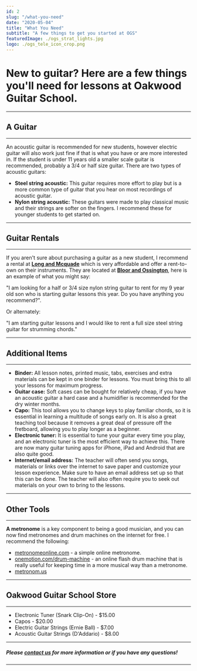 ```yaml
---
id: 2
slug: "/what-you-need"
date: "2020-05-04"
title: "What You Need"
subtitle: "A few things to get you started at OGS"
featuredImage: ./ogs_strat_lights.jpg
logo: ./ogs_tele_icon_crop.png
---
```


# **New to guitar?  Here are a few things you'll need for lessons at Oakwood Guitar School.**

---  
## **A Guitar**
---

An acoustic guitar is recommended for new students, however electric guitar will also work just fine if that is what you have or are more interested in.  If the student is under 11 years old a smaller scale guitar is recommended, probably a 3/4 or half size guitar.  There are two types of acoustic guitars:

- **Steel string acoustic:** This guitar requires more effort to play but is a more common type of guitar that you hear on most recordings of acoustic guitar.
- **Nylon string acoustic:** These guitars were made to play classical music and their strings are softer on the fingers.  I recommend these for younger students to get started on.

---
## **Guitar Rentals**
---

If you aren't sure about purchasing a guitar as a new student, I recommend a rental at <a href="https://edu.long-mcquade.com/rentals/guitars/" target="_blank">**Long and Mcquade**</a> which is very affordable and offer a rent-to-own on their instruments.  They are located at <a href="https://edu.long-mcquade.com/location/Ontario/Toronto/" target="_blank">**Bloor and Ossington**</a>, here is an example of what you might say:

"I am looking for a half or 3/4 size nylon string guitar to rent for my 9 year old son who is starting guitar lessons this year.  Do you have anything you recommend?".

Or alternately:

"I am starting guitar lessons and I would like to rent a full size steel string guitar for strumming chords."

---  
## **Additional Items**
---

- **Binder:** All lesson notes, printed music, tabs, exercises and extra materials can be kept in one binder for lessons.  You must bring this to all your lessons for maximum progress.
- **Guitar case:** Soft cases can be bought for relatively cheap, if you have an acoustic guitar a hard case and a humidifier is recommended for the dry winter months.
- **Capo:** This tool allows you to change keys to play familiar chords, so it is essential in learning a multitude of songs early on.  It is also a great teaching tool because it removes a great deal of pressure off the fretboard, allowing you to play longer as a beginner.
- **Electronic tuner:**  It is essential to tune your guitar every time you play, and an electronic tuner is the most efficient way to achieve this.  There are now many guitar tuning apps for iPhone, iPad and Android that are also quite good.
-  **Internet/email address:**  The teacher will often send you songs, materials or links over the internet to save paper and customize your lesson experience.  Make sure to have an email address set up so that this can be done.  The teacher will also often require you to seek out materials on your own to bring to the lessons.

---  
## **Other Tools**
---

**A metronome** is a key component to being a good musician, and you can now find metronomes and drum machines on the internet for free. I recommend the following:
- <a href="http://www.metronomeonline.com" target="_blank">metronomeonline.com</a> - a simple online metronome.
- <a href="https://www.onemotion.com/drum-machine/" target="_blank">onemotion.com/drum-machine</a> - an online flash drum machine that is really useful for keeping time in a more musical way than a metronome.
- <a href="https://metronom.us/en/" target="_blank">metronom.us</a>

---
## **Oakwood Guitar School Store**
---

- Electronic Tuner (Snark Clip-On) - $15.00
- Capos - $20.00
- Electric Guitar Strings (Ernie Ball) - $7.00
- Acoustic Guitar Strings (D'Addario) - $8.00  

---
##### **Please [contact us](mailto:info@oakwoodguitarschool.com "Oakwood Guitar School") for more information or if you have any questions!**
---